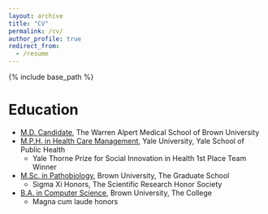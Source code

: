 ```yaml
---
layout: archive
title: "CV"
permalink: /cv/
author_profile: true
redirect_from:
  - /resume
---
```


{% include base_path %}

Education
======
* [M.D. Candidate](https://medical.brown.edu/), The Warren Alpert Medical School of Brown University
* [M.P.H. in Health Care Management](https://publichealth.yale.edu/education/degrees/mph/hcm/), Yale University, Yale School of Public Health
  * Yale Thorne Prize for Social Innovation in Health 1st Place Team Winner
* [M.Sc. in Pathobiology](https://www.brown.edu/academics/biomed/pathobiology/home), Brown University, The Graduate School
  * Sigma Xi Honors, The Scientific Research Honor Society
* [B.A. in Computer Science](https://cs.brown.edu/), Brown University, The College
  * Magna cum laude honors


